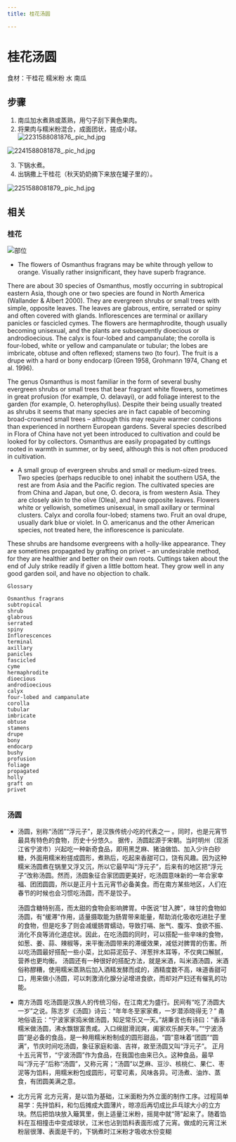 ```yaml
---
title: 桂花汤圆

---
```



# 桂花汤圆

食材：干桂花 糯米粉 水 南瓜

## 步骤

1. 南瓜加水煮熟或蒸熟，用勺子刮下黄色果肉。
2. 将果肉与糯米粉混合，成面团状，搓成小球。
![2231588081876_.pic_hd.jpg](https://i.loli.net/2020/04/28/L1wT5Ytpo4FbyIi.jpg)

![2241588081878_.pic_hd.jpg](https://i.loli.net/2020/04/28/LjWp1KRong8xmPq.jpg)


3. 下锅水煮。
4. 出锅撒上干桂花（秋天奶奶摘下来放在罐子里的）。

![2251588081879_.pic_hd.jpg](https://i.loli.net/2020/04/28/GmaOsKCMEl8kA4g.jpg)

## 相关

### 桂花
![部位](https://treesandshrubsonline.org/site/assets/files/3660/osmanthus-72.jpg)

- The flowers of Osmanthus fragrans may be white through yellow to orange. Visually rather insignificant, they have superb fragrance. 

There are about 30 species of Osmanthus, mostly occurring in subtropical eastern Asia, though one or two species are found in North America (Wallander & Albert 2000). They are evergreen shrubs or small trees with simple, opposite leaves. The leaves are glabrous, entire, serrated or spiny and often covered with glands. Inflorescences are terminal or axillary panicles or fascicled cymes. The flowers are hermaphrodite, though usually becoming unisexual, and the plants are subsequently dioecious or androdioecious. The calyx is four-lobed and campanulate; the corolla is four-lobed, white or yellow and campanulate or tubular; the lobes are imbricate, obtuse and often reflexed; stamens two (to four). The fruit is a drupe with a hard or bony endocarp (Green 1958, Grohmann 1974, Chang et al. 1996).

The genus Osmanthus is most familiar in the form of several bushy evergreen shrubs or small trees that bear fragrant white flowers, sometimes in great profusion (for example, O. delavayi), or add foliage interest to the garden (for example, O. heterophyllus). Despite their being usually treated as shrubs it seems that many species are in fact capable of becoming broad-crowned small trees – although this may require warmer conditions than experienced in northern European gardens. Several species described in Flora of China have not yet been introduced to cultivation and could be looked for by collectors. Osmanthus are easily propagated by cuttings rooted in warmth in summer, or by seed, although this is not often produced in cultivation.

- A small group of evergreen shrubs and small or medium-sized trees. Two species (perhaps reducible to one) inhabit the southern USA, the rest are from Asia and the Pacific region. The cultivated species are from China and Japan, but one, O. decora, is from western Asia. They are closely akin to the olive (Olea), and have opposite leaves. Flowers white or yellowish, sometimes unisexual, in small axillary or terminal clusters. Calyx and corolla four-lobed; stamens two. Fruit an oval drupe, usually dark blue or violet. In O. americanus and the other American species, not treated here, the inflorescence is paniculate.

These shrubs are handsome evergreens with a holly-like appearance. They are sometimes propagated by grafting on privet – an undesirable method, for they are healthier and better on their own roots. Cuttings taken about the end of July strike readily if given a little bottom heat. They grow well in any good garden soil, and have no objection to chalk.


```
Glossary

Osmanthus fragrans
subtropical
shrub
glabrous
serrated
spiny
Inflorescences
terminal
axillary 
panicles
fascicled 
cyme
hermaphrodite
dioecious
androdioecious
calyx
four-lobed and campanulate
corolla
tubular
imbricate
obtuse
stamens
drupe
bony
endocarp
bushy
profusion
foliage
propagated
holly
graft on
privet 


```

### 汤圆

- 汤圆，别称“汤团”“浮元子”，是汉族传统小吃的代表之一 。同时，也是元宵节最具有特色的食物，历史十分悠久。
据传，汤圆起源于宋朝。当时明州（现浙江省宁波市）兴起吃一种新奇食品，即用黑芝麻、猪油做馅、加入少许白砂糖，外面用糯米粉搓成圆形，煮熟后，吃起来香甜可口，饶有风趣。因为这种糯米汤圆煮在锅里又浮又沉，所以它最早叫“浮元子”，后来有的地区把“浮元子”改称汤圆。然而，汤圆象征合家团圆更美好，吃汤圆意味新的一年合家幸福、团团圆圆，所以是正月十五元宵节必备美食。而在南方某些地区，人们在春节的时候也会习惯吃汤圆，而不是饺子。

  汤圆含糖特别高，而太甜的食物会影响脾胃。中医说“甘入脾”，味甘的食物如汤圆，有“缓滞”作用，适量摄取能为肠胃带来能量，帮助消化吸收吃进肚子里的食物，但是吃多了则会减缓肠胃蠕动，导致打嗝、胀气、腹泻、食欲不振、消化不良等消化道症状。因此，在吃汤圆的同时，可以搭配一些辛味的食物，如葱、姜、蒜、辣椒等，来平衡汤圆带来的滞缓效果，减低对脾胃的伤害。所以吃汤圆最好搭配一些小菜，比如蒜泥茄子、洋葱拌木耳等，不仅爽口解腻，营养也更均衡。
汤圆还有一种很好的搭配方法，就是米酒，叫米酒汤圆，米酒俗称醪糟，使用糯米蒸熟后加入酒精发酵而成的，酒精度数不高，味道香甜可口，用来做小汤圆，可以刺激消化腺分泌增进食欲，而却对产妇还有催乳的功能。

- 南方汤圆
吃汤圆是汉族人的传统习俗，在江南尤为盛行。民间有“吃了汤圆大一岁”之说。陈志岁《汤圆》诗云：“年年冬至家家煮，一岁潜添晓得无？” 甬地俗语云：“宁波家家捣米做汤圆，知足常乐又一天。”胡秉言也有诗曰：“香泽糯米做汤圆，沸水飘银富贵咸。入口绵甜滑润爽，阖家欢乐醉天年。”“宁波汤圆”是必备的食品，是一种用糯米粉制成的圆形甜品，“圆”意味着“团圆”“圆满”，节庆时间吃汤圆，象征家庭和谐、吉祥，故至汤圆又叫“浮元子”。
正月十五元宵节，“宁波汤圆”作为食品，在我国也由来已久。这种食品，最早叫“浮元子”后称“汤圆”，又称元宵；“汤圆”以芝麻、豆沙、核桃仁、果仁、枣泥等为馅料，用糯米粉包成圆形，可荤可素，风味各异。可汤煮、油炸、蒸食，有团圆美满之意。

- 北方元宵
北方元宵，是以馅为基础，江米面粉为外立面的制作工序。过程简单易学：先拌馅料，和匀后摊成大圆薄片，晾凉后再切成比乒乓球大小的立方块。然后把馅块放入簸箕里，倒上适量江米粉，摇晃中就“筛”起来了。随着馅料在互相撞击中变成球状，江米也沾到馅料表面形成了元宵。做成的元宵江米粉层很薄、表面是干的，下锅煮时江米粉才吸收水份变糊

